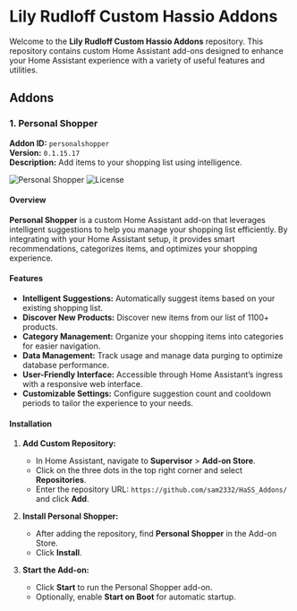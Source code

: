 # Lily Rudloff Custom Hassio Addons

Welcome to the **Lily Rudloff Custom Hassio Addons** repository. This repository contains custom Home Assistant add-ons designed to enhance your Home Assistant experience with a variety of useful features and utilities.

## Addons

### 1. Personal Shopper

**Addon ID:** `personalshopper`  
**Version:** `0.1.15.17`  
**Description:** Add items to your shopping list using intelligence.

![Personal Shopper](https://img.shields.io/badge/version-0.1.15.17-blue) ![License](https://img.shields.io/badge/license-MIT-green)

#### Overview

**Personal Shopper** is a custom Home Assistant add-on that leverages intelligent suggestions to help you manage your shopping list efficiently. By integrating with your Home Assistant setup, it provides smart recommendations, categorizes items, and optimizes your shopping experience.

#### Features

- **Intelligent Suggestions:** Automatically suggest items based on your existing shopping list.
- **Discover New Products:** Discover new items from our list of 1100+ products.
- **Category Management:** Organize your shopping items into categories for easier navigation.
- **Data Management:** Track usage and manage data purging to optimize database performance.
- **User-Friendly Interface:** Accessible through Home Assistant’s ingress with a responsive web interface.
- **Customizable Settings:** Configure suggestion count and cooldown periods to tailor the experience to your needs.

#### Installation

1. **Add Custom Repository:**
   - In Home Assistant, navigate to **Supervisor** > **Add-on Store**.
   - Click on the three dots in the top right corner and select **Repositories**.
   - Enter the repository URL: `https://github.com/sam2332/HaSS_Addons/` and click **Add**.

2. **Install Personal Shopper:**
   - After adding the repository, find **Personal Shopper** in the Add-on Store.
   - Click **Install**.
     
4. **Start the Add-on:**
   - Click **Start** to run the Personal Shopper add-on.
   - Optionally, enable **Start on Boot** for automatic startup.

